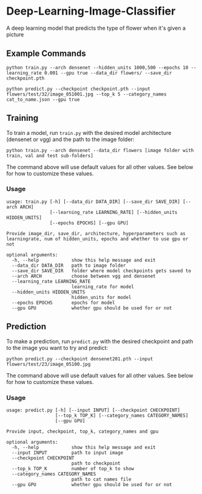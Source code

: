 # Deep-Learning-Image-Classifier

A deep learning model that predicts the type of flower when it's given a picture

## Example Commands
```
python train.py --arch densenet --hidden_units 1000,500 --epochs 10 --learning_rate 0.001 --gpu true --data_dir flowers/ --save_dir checkpoint.pth
```
```
python predict.py --checkpoint checkpoint.pth --input flowers/test/32/image_051001.jpg --top_k 5 --category_names cat_to_name.json --gpu true
```

## Training
To train a model, run `train.py` with the desired model architecture (densenet or vgg) and the path to the image folder:

```
python train.py --arch densenet --data_dir flowers [image folder with train, val and test sub-folders]
```
The command above will use default values for all other values. See below for how to customize these values.

### Usage
```
usage: train.py [-h] [--data_dir DATA_DIR] [--save_dir SAVE_DIR] [--arch ARCH]
                [--learning_rate LEARNING_RATE] [--hidden_units HIDDEN_UNITS]
                [--epochs EPOCHS] [--gpu GPU]

Provide image_dir, save_dir, architecture, hyperparameters such as
learningrate, num of hidden_units, epochs and whether to use gpu or not

optional arguments:
  -h, --help            show this help message and exit
  --data_dir DATA_DIR   path to image folder
  --save_dir SAVE_DIR   folder where model checkpoints gets saved to
  --arch ARCH           choose between vgg and densenet
  --learning_rate LEARNING_RATE
                        learning_rate for model
  --hidden_units HIDDEN_UNITS
                        hidden_units for model
  --epochs EPOCHS       epochs for model
  --gpu GPU             whether gpu should be used for or not
```

## Prediction
To make a prediction, run `predict.py` with the desired checkpoint and path to the image you want to try and predict:

```
python predict.py --checkpoint densenet201.pth --input flowers/test/23/image_05100.jpg
```
The command above will use default values for all other values. See below for how to customize these values.

### Usage
```
usage: predict.py [-h] [--input INPUT] [--checkpoint CHECKPOINT]
                  [--top_k TOP_K] [--category_names CATEGORY_NAMES]
                  [--gpu GPU]

Provide input, checkpoint, top_k, category_names and gpu

optional arguments:
  -h, --help            show this help message and exit
  --input INPUT         path to input image
  --checkpoint CHECKPOINT
                        path to checkpoint
  --top_k TOP_K         number of top_k to show
  --category_names CATEGORY_NAMES
                        path to cat names file
  --gpu GPU             whether gpu should be used for or not
```

